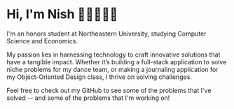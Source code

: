 # Hi, I'm Nish 👋🏽👨🏽‍💻
I'm an honors student at Northeastern University, studying Computer Science and Economics.

My passion lies in harnessing technology to craft innovative solutions that have a tangible impact. Whether it’s building a full-stack application to solve niche problems for my dance team, or making a journaling application for my Object-Oriented Design class, I thrive on solving challenges.

Feel free to check out my GitHub to see some of the problems that I've solved -- and some of the problems that I'm working on!
